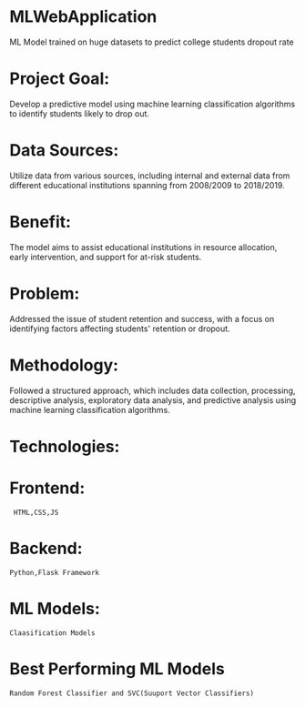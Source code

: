# MLWebApplication
ML Model trained on huge datasets to predict college students dropout rate
# Project Goal: 
Develop a predictive model using machine learning classification algorithms to identify students likely to drop out.

# Data Sources: 
Utilize data from various sources, including internal and external data from different educational institutions spanning from 2008/2009 to 2018/2019.

# Benefit: 
The model aims to assist educational institutions in resource allocation, early intervention, and support for at-risk students.

# Problem: 
Addressed the issue of student retention and success, with a focus on identifying factors affecting students' retention or dropout.

# Methodology: 
Followed a structured approach, which includes data collection, processing, descriptive analysis, exploratory data analysis, and predictive analysis using machine learning classification algorithms.
# Technologies:
  # Frontend:
     HTML,CSS,JS
  # Backend:
    Python,Flask Framework
  # ML Models:
    Claasification Models
  # Best Performing ML Models
    Random Forest Classifier and SVC(Suuport Vector Classifiers)
